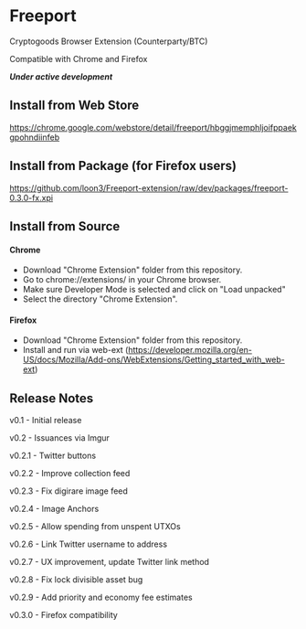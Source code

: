 # Freeport
Cryptogoods Browser Extension (Counterparty/BTC)

Compatible with Chrome and Firefox

***Under active development***

## Install from Web Store

https://chrome.google.com/webstore/detail/freeport/hbggjmemphljoifppaekgpohndiinfeb

## Install from Package (for Firefox users)

https://github.com/loon3/Freeport-extension/raw/dev/packages/freeport-0.3.0-fx.xpi

## Install from Source

#### Chrome
- Download "Chrome Extension" folder from this repository.
- Go to chrome://extensions/ in your Chrome browser. 
- Make sure Developer Mode is selected and click on "Load unpacked" 
- Select the directory "Chrome Extension".

#### Firefox
- Download "Chrome Extension" folder from this repository.
- Install and run via web-ext (https://developer.mozilla.org/en-US/docs/Mozilla/Add-ons/WebExtensions/Getting_started_with_web-ext)


## Release Notes

v0.1 - Initial release

v0.2 - Issuances via Imgur

v0.2.1 - Twitter buttons

v0.2.2 - Improve collection feed

v0.2.3 - Fix digirare image feed

v0.2.4 - Image Anchors

v0.2.5 - Allow spending from unspent UTXOs

v0.2.6 - Link Twitter username to address

v0.2.7 - UX improvement, update Twitter link method

v0.2.8 - Fix lock divisible asset bug

v0.2.9 - Add priority and economy fee estimates

v0.3.0 - Firefox compatibility
